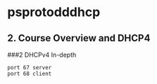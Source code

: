 # psprotodddhcp
## 2. Course Overview and DHCP4
###2 DHCPv4 In-depth
```
port 67 server
port 68 client
```
